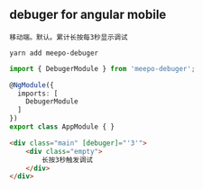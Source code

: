## debuger for angular mobile

```
移动端。默认。累计长按每3秒显示调试
```

```
yarn add meepo-debuger
```

```ts
import { DebugerModule } from 'meepo-debuger';

@NgModule({
  imports: [
    DebugerModule
  ]
})
export class AppModule { }
```

```html
<div class="main" [debuger]="'3'">
    <div class="empty">
        长按3秒触发调试
    </div>
</div>
```